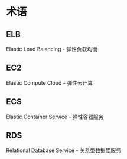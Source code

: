 # 术语

## ELB
Elastic Load Balancing - 弹性负载均衡

## EC2
Elastic Compute Cloud - 弹性云计算

## ECS
Elastic Container Service - 弹性容器服务

## RDS
Relational Database Service - 关系型数据库服务

